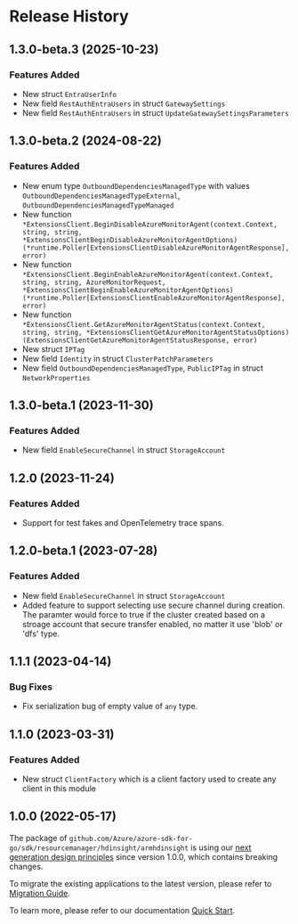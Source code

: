 # Release History

## 1.3.0-beta.3 (2025-10-23)
### Features Added

- New struct `EntraUserInfo`
- New field `RestAuthEntraUsers` in struct `GatewaySettings`
- New field `RestAuthEntraUsers` in struct `UpdateGatewaySettingsParameters`


## 1.3.0-beta.2 (2024-08-22)
### Features Added

- New enum type `OutboundDependenciesManagedType` with values `OutboundDependenciesManagedTypeExternal`, `OutboundDependenciesManagedTypeManaged`
- New function `*ExtensionsClient.BeginDisableAzureMonitorAgent(context.Context, string, string, *ExtensionsClientBeginDisableAzureMonitorAgentOptions) (*runtime.Poller[ExtensionsClientDisableAzureMonitorAgentResponse], error)`
- New function `*ExtensionsClient.BeginEnableAzureMonitorAgent(context.Context, string, string, AzureMonitorRequest, *ExtensionsClientBeginEnableAzureMonitorAgentOptions) (*runtime.Poller[ExtensionsClientEnableAzureMonitorAgentResponse], error)`
- New function `*ExtensionsClient.GetAzureMonitorAgentStatus(context.Context, string, string, *ExtensionsClientGetAzureMonitorAgentStatusOptions) (ExtensionsClientGetAzureMonitorAgentStatusResponse, error)`
- New struct `IPTag`
- New field `Identity` in struct `ClusterPatchParameters`
- New field `OutboundDependenciesManagedType`, `PublicIPTag` in struct `NetworkProperties`


## 1.3.0-beta.1 (2023-11-30)
### Features Added

- New field `EnableSecureChannel` in struct `StorageAccount`


## 1.2.0 (2023-11-24)
### Features Added

- Support for test fakes and OpenTelemetry trace spans.


## 1.2.0-beta.1 (2023-07-28)
### Features Added

- New field `EnableSecureChannel` in struct `StorageAccount`
- Added feature to support selecting use secure channel during creation. The paramter would force to true if the cluster created based on a stroage account that secure transfer enabled, no matter it use 'blob' or 'dfs' type.

## 1.1.1 (2023-04-14)
### Bug Fixes

- Fix serialization bug of empty value of `any` type.


## 1.1.0 (2023-03-31)
### Features Added

- New struct `ClientFactory` which is a client factory used to create any client in this module


## 1.0.0 (2022-05-17)

The package of `github.com/Azure/azure-sdk-for-go/sdk/resourcemanager/hdinsight/armhdinsight` is using our [next generation design principles](https://azure.github.io/azure-sdk/general_introduction.html) since version 1.0.0, which contains breaking changes.

To migrate the existing applications to the latest version, please refer to [Migration Guide](https://aka.ms/azsdk/go/mgmt/migration).

To learn more, please refer to our documentation [Quick Start](https://aka.ms/azsdk/go/mgmt).
